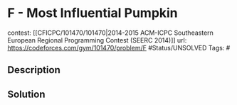 # F - Most Influential Pumpkin

contest: [[CFICPC/101470/101470|2014-2015 ACM-ICPC Southeastern European Regional Programming Contest (SEERC 2014)]]
url: https://codeforces.com/gym/101470/problem/F
#Status/UNSOLVED
Tags: #

## Description

## Solution

